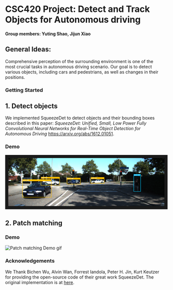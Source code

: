 # CSC420 Project: Detect and Track Objects for Autonomous driving
#### Group members: Yuting Shao, Jijun Xiao  
## General Ideas:
Comprehensive perception of the surrounding environment is one of the most crucial tasks in autonomous driving scenario. Our goal is to detect various objects, including cars and pedestrians, as well as changes in their positions.

### Getting Started

## 1. Detect objects
We implemented SqueezeDet to detect objects and their bounding boxes described in this paper: *SqueezeDet: Unified, Small, Low Power Fully Convolutional Neural Networks for Real-Time Object Detection for Autonomous Driving* https://arxiv.org/abs/1612.01051. 

### Demo
<a href="https://youtu.be/r-Qd8Y_hBc8" target="_blank"><img src="https://github.com/zoeShao/CSC420-Project/blob/master/illustration/object%20detection.png" 
alt="Detect objects Demo picture" border="10" /></a>

## 2. Patch matching

### Demo
![Patch matching Demo gif](https://github.com/zoeShao/CSC420-Project/blob/master/illustration/patch%20matching.gif)


### Acknowledgements
We Thank Bichen Wu, Alvin Wan, Forrest Iandola, Peter H. Jin, Kurt Keutzer for providing the open-source code of their great work SqueezeDet. The original implementation is at [here](https://github.com/BichenWuUCB/squeezeDet).
